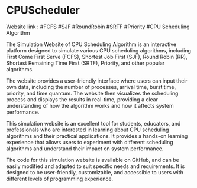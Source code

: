 # CPUScheduler
Website link : 
#FCFS #SJF #RoundRobin #SRTF #Priority
#CPU Scheduling Algorithm

The Simulation Website of CPU Scheduling Algorithm is an interactive platform designed to simulate various CPU scheduling algorithms, including First Come First Serve (FCFS), Shortest Job First (SJF), Round Robin (RR), Shortest Remaining Time First (SRTF), Priority, and other popular algorithms.

The website provides a user-friendly interface where users can input their own data, including the number of processes, arrival time, burst time, priority, and time quantum. The website then visualizes the scheduling process and displays the results in real-time, providing a clear understanding of how the algorithm works and how it affects system performance.

This simulation website is an excellent tool for students, educators, and professionals who are interested in learning about CPU scheduling algorithms and their practical applications. It provides a hands-on learning experience that allows users to experiment with different scheduling algorithms and understand their impact on system performance.

The code for this simulation website is available on GitHub, and can be easily modified and adapted to suit specific needs and requirements. It is designed to be user-friendly, customizable, and accessible to users with different levels of programming experience.



